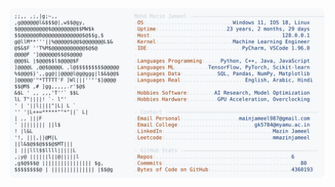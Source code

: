 <picture>
  <source srcset="https://raw.githubusercontent.com/mmazinjameel/mmazinjameel/main/dark_mode.svg?v=1738591752" media="(prefers-color-scheme: dark)">
  <img src="https://raw.githubusercontent.com/mmazinjameel/mmazinjameel/main/light_mode.svg?v=1738591752">
</picture>
